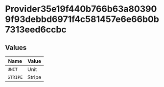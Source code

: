 # Provider35e19f440b766b63a803909f93debbd6971f4c581457e6e66b0b7313eed6ccbc


## Values

| Name     | Value    |
| -------- | -------- |
| `UNIT`   | Unit     |
| `STRIPE` | Stripe   |